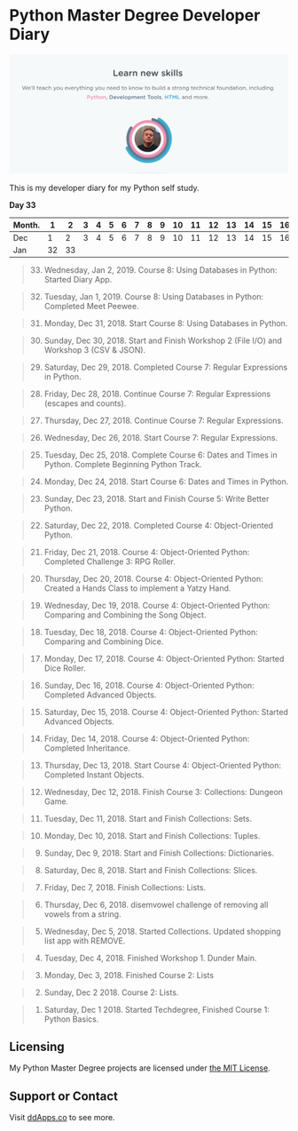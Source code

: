 # Python Master Degree Developer Diary

![](art/python.png?raw=true)

This is my developer diary for my Python self study. 

**Day 33**

Month. | 1 | 2 | 3 | 4 | 5 | 6 | 7 | 8 | 9 | 10 | 11 | 12 | 13 |14 | 15 | 16 | 17 | 18 | 19 | 20 | 21 | 22 | 23 | 24 | 25 | 26 | 27 | 28 | 29 | 30 | 31  
| - | - | - | - | - | - | - | - | - | - | - | - | - | - | - | - | - | - | - | - | - | - | - | - | - | - | - | - | - | - | - | -
| Dec | 1 | 2 | 3 | 4 | 5 | 6 | 7 | 8 | 9 | 10 | 11 | 12 | 13 | 14 | 15 | 16 | 17 | 18 | 19 | 20 | 21 | 22 | 23 | 24 | 25 | 26 | 27 | 28 | 29 | 30 | 31
| Jan | 32 | 33

> 33. Wednesday, Jan 2, 2019. Course 8: Using Databases in Python: Started Diary App.

> 32. Tuesday, Jan 1, 2019. Course 8: Using Databases in Python: Completed Meet Peewee.

> 31. Monday, Dec 31, 2018. Start Course 8: Using Databases in Python.

> 30. Sunday, Dec 30, 2018. Start and Finish Workshop 2 (File I/O) and Workshop 3 (CSV & JSON).

> 29. Saturday, Dec 29, 2018. Completed Course 7: Regular Expressions in Python.

> 28. Friday, Dec 28, 2018. Continue Course 7: Regular Expressions (escapes and counts).

> 27. Thursday, Dec 27, 2018. Continue Course 7: Regular Expressions.

> 26. Wednesday, Dec 26, 2018. Start Course 7: Regular Expressions.

> 25. Tuesday, Dec 25, 2018. Complete Course 6: Dates and Times in Python. Complete Beginning Python Track.

> 24. Monday, Dec 24, 2018. Start Course 6: Dates and Times in Python.

> 23. Sunday, Dec 23, 2018. Start and Finish Course 5: Write Better Python.

> 22. Saturday, Dec 22, 2018. Completed Course 4: Object-Oriented Python.

> 21. Friday, Dec 21, 2018. Course 4: Object-Oriented Python: Completed Challenge 3: RPG Roller.

> 20. Thursday, Dec 20, 2018. Course 4: Object-Oriented Python: Created a Hands Class to implement a Yatzy Hand.

> 19. Wednesday, Dec 19, 2018. Course 4: Object-Oriented Python: Comparing and Combining the Song Object.

> 18. Tuesday, Dec 18, 2018. Course 4: Object-Oriented Python: Comparing and Combining Dice.

> 17. Monday, Dec 17, 2018. Course 4: Object-Oriented Python: Started Dice Roller.

> 16. Sunday, Dec 16, 2018. Course 4: Object-Oriented Python: Completed Advanced Objects.

> 15. Saturday, Dec 15, 2018. Course 4: Object-Oriented Python: Started Advanced Objects.

> 14. Friday, Dec 14, 2018. Course 4: Object-Oriented Python: Completed Inheritance.

> 13. Thursday, Dec 13, 2018. Start Course 4: Object-Oriented Python: Completed Instant Objects.

> 12. Wednesday, Dec 12, 2018. Finish Course 3: Collections: Dungeon Game.

> 11. Tuesday, Dec 11, 2018. Start and Finish Collections: Sets.

> 10. Monday, Dec 10, 2018. Start and Finish Collections: Tuples.

> 9. Sunday, Dec 9, 2018. Start and Finish Collections: Dictionaries.

> 8. Saturday, Dec 8, 2018. Start and Finish Collections: Slices.

> 7. Friday, Dec 7, 2018. Finish Collections: Lists.

> 6. Thursday, Dec 6, 2018. disemvowel challenge of removing all vowels from a string.

> 5. Wednesday, Dec 5, 2018.  Started Collections. Updated shopping list app with REMOVE.

> 4. Tuesday, Dec 4, 2018. Finished Workshop 1. Dunder Main.  

> 3. Monday, Dec 3, 2018. Finished Course 2: Lists

> 2. Sunday, Dec 2 2018. Course 2: Lists.

> 1. Saturday, Dec 1 2018. Started Techdegree, Finished Course 1: Python Basics.

## Licensing
My Python Master Degree projects are licensed under [the MIT License](LICENSE).

## Support or Contact
Visit [ddApps.co](http://ddapps.co) to see more.